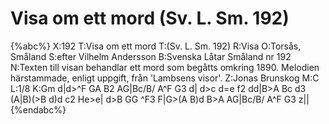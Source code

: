 # Visa om ett mord (Sv. L. Sm. 192)

{%abc%}
X:192
T:Visa om ett mord
T:(Sv. L. Sm. 192)
R:Visa
O:Torsås, Småland
S:efter Vilhelm Andersson
B:Svenska Låtar Småland nr 192
N:Texten till visan behandlar ett mord som begåtts omkring 1890. Melodien härstammade, enligt uppgift, från 'Lambsens visor'.
Z:Jonas Brunskog
M:C
L:1/8
K:Gm
d|d>^F GA B2 AG|Bc/B/ A^F G3 d|
d>c d=e f2 dd|B>A Bc d3 (A|B)(>B d)d c2 He>e|
d>B GG ^F3 F|G>(A B)d B>A AG|Bc/B/ A^F G3 z||
{%endabc%}

